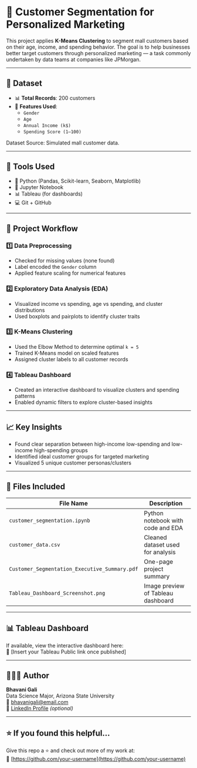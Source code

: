 # 🧠 Customer Segmentation for Personalized Marketing

This project applies **K-Means Clustering** to segment mall customers based on their age, income, and spending behavior. The goal is to help businesses better target customers through personalized marketing — a task commonly undertaken by data teams at companies like JPMorgan.

---

## 📂 Dataset

- 📊 **Total Records**: 200 customers  
- 📁 **Features Used**:
  - `Gender`
  - `Age`
  - `Annual Income (k$)`
  - `Spending Score (1–100)`

Dataset Source: Simulated mall customer data.

---

## 🔧 Tools Used

- 🐍 Python (Pandas, Scikit-learn, Seaborn, Matplotlib)
- 📓 Jupyter Notebook
- 📊 Tableau (for dashboards)
- 💻 Git + GitHub

---

## 🧪 Project Workflow

### 1️⃣ Data Preprocessing
- Checked for missing values (none found)
- Label encoded the `Gender` column
- Applied feature scaling for numerical features

### 2️⃣ Exploratory Data Analysis (EDA)
- Visualized income vs spending, age vs spending, and cluster distributions
- Used boxplots and pairplots to identify cluster traits

### 3️⃣ K-Means Clustering
- Used the Elbow Method to determine optimal `k = 5`
- Trained K-Means model on scaled features
- Assigned cluster labels to all customer records

### 4️⃣ Tableau Dashboard
- Created an interactive dashboard to visualize clusters and spending patterns
- Enabled dynamic filters to explore cluster-based insights

---

## 📈 Key Insights

- Found clear separation between high-income low-spending and low-income high-spending groups
- Identified ideal customer groups for targeted marketing
- Visualized 5 unique customer personas/clusters

---

## 📄 Files Included

| File Name                               | Description                                 |
|----------------------------------------|---------------------------------------------|
| `customer_segmentation.ipynb`          | Python notebook with code and EDA           |
| `customer_data.csv`                    | Cleaned dataset used for analysis           |
| `Customer_Segmentation_Executive_Summary.pdf` | One-page project summary               |
| `Tableau_Dashboard_Screenshot.png`     | Image preview of Tableau dashboard          |

---

## 📊 Tableau Dashboard

If available, view the interactive dashboard here:  
🔗 [Insert your Tableau Public link once published]

---

## 👩🏻‍💻 Author

**Bhavani Gali**  
Data Science Major, Arizona State University  
📧 bhavanigali@email.com  
🔗 [LinkedIn Profile](https://www.linkedin.com/in/yourprofile) *(optional)*

---

## ⭐️ If you found this helpful...

Give this repo a ⭐️ and check out more of my work at:  
🔗 [https://github.com/your-username](https://github.com/your-username)


